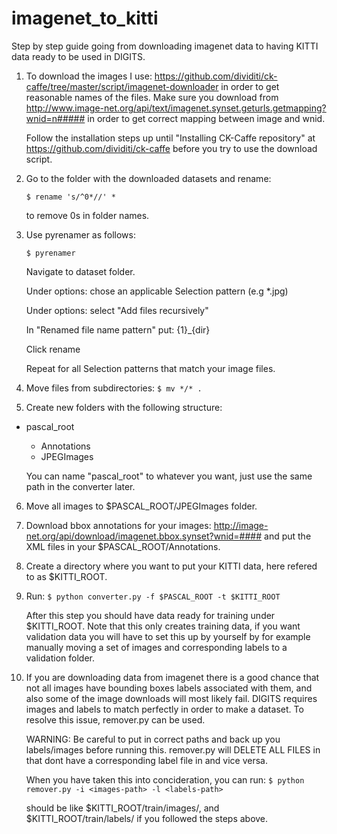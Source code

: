 # imagenet_to_kitti
Step by step guide going from downloading imagenet data to having KITTI data ready to be used 
in DIGITS.


1. To download the images I use: https://github.com/dividiti/ck-caffe/tree/master/script/imagenet-downloader 
   in order to get reasonable names of the files.
   Make sure you download from http://www.image-net.org/api/text/imagenet.synset.geturls.getmapping?wnid=n##### 
   in order to get correct mapping between image and wnid.

   Follow the installation steps up until "Installing CK-Caffe repository" at https://github.com/dividiti/ck-caffe
   before you try to use the download script.

2. Go to the folder with the downloaded datasets and rename: 
   
   `$ rename 's/^0*//' *` 

   to remove 0s in folder names. 
   
3. Use pyrenamer as follows: 
   
   `$ pyrenamer`
   
   Navigate to dataset folder.
   
   Under options: chose an applicable Selection pattern (e.g *.jpg)
   
   Under options: select "Add files recursively"
   
   In "Renamed file name pattern" put: {1}_{dir} 
   
   Click rename
   
   Repeat for all Selection patterns that match your image files.

4. Move files from subdirectories: 
   `$ mv */* .`

5. Create new folders with the following structure:
   
* pascal_root
  * Annotations
  * JPEGImages

   You can name "pascal_root" to whatever you want, just use the same path in the converter later.

6. Move all images to  $PASCAL_ROOT/JPEGImages folder. 

7. Download bbox annotations for your images: http://image-net.org/api/download/imagenet.bbox.synset?wnid=####
   and put the XML files in your $PASCAL_ROOT/Annotations.

8. Create a directory where you want to put your KITTI data, here refered to as $KITTI_ROOT.

9. Run: `$ python converter.py -f $PASCAL_ROOT -t $KITTI_ROOT`

   After this step you should have data ready for training under $KITTI_ROOT. Note that this only creates training data,
   if you want validation data you will have to set this up by yourself by for example manually moving a set of images 
   and corresponding labels to a validation folder.

10. If you are downloading data from imagenet there is a good chance that not all images have bounding boxes labels
    associated with them, and also some of the image downloads will most likely fail. DIGITS requires images and labels
    to match perfectly in order to make a dataset. To resolve this issue, remover.py can be used.

    WARNING: Be careful to put in correct paths and back up you labels/images before running this.
             remover.py will DELETE ALL FILES in <images-path> that dont have a corresponding label file
	     in <labels-path> and vice versa.

    When you have taken this into concideration, you can run: 
    `$ python remover.py -i <images-path> -l <labels-path>`
    
    <images-path> should be like $KITTI_ROOT/train/images/, and <labels-path> $KITTI_ROOT/train/labels/ if you followed
    the steps above.
